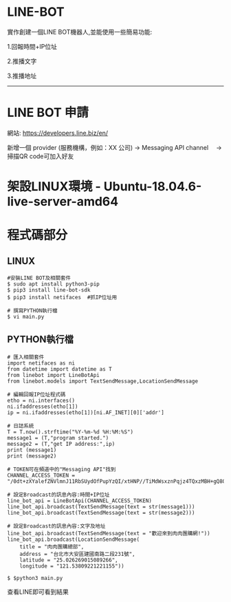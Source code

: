 # LINE-BOT
實作創建一個LINE BOT機器人,並能使用一些簡易功能:

1.回報時間+IP位址

2.推播文字

3.推播地址

-----------------------------------------------------------------------
# LINE BOT 申請
網站: https://developers.line.biz/en/

新增一個 provider (服務機構，例如：XX 公司) 
→ Messaging API channel　
→ 掃描QR code可加入好友

# 架設LINUX環境 - Ubuntu-18.04.6-live-server-amd64

# 程式碼部分
## LINUX
```
#安裝LINE BOT及相關套件
$ sudo apt install python3-pip
$ pip3 install line-bot-sdk
$ pip3 install netifaces  #抓IP位址用

# 撰寫PYTHON執行檔
$ vi main.py
```

## PYTHON執行檔
```
# 匯入相關套件
import netifaces as ni
from datetime import datetime as T
from linebot import LineBotApi
from linebot.models import TextSendMessage,LocationSendMessage

# 編輯回報IP位址程式碼
etho = ni.interfaces()
ni.ifaddresses(etho[1])
ip = ni.ifaddresses(etho[1])[ni.AF_INET][0]['addr']

# 日誌系統
T = T.now().strftime("%Y-%m-%d %H:%M:%S")
message1 = (T,"program started.")
message2 = (T,"get IP address:",ip)
print (message1)
print (message2)

# TOKEN可在頻道中的"Messaging API"找到
CHANNEL_ACCESS_TOKEN = "/0dt+zXYalefZNVlmnJ11RbSUydOfPupYzQI/xtHNP//TiMdWsxznPqjz4TQxzMBH+gQ80g6gSOwkSYLY9HrB2ozdGoC+GjTBYre135NdXhxv9/pyczLlFUTaFhiSJrW3jyCr7K3pdDREl+DlftVYAdB04t89/1O/w1cDnyilFU="

# 設定Broadcast的訊息內容:時間+IP位址
line_bot_api = LineBotApi(CHANNEL_ACCESS_TOKEN)
line_bot_api.broadcast(TextSendMessage(text = str(message1)))
line_bot_api.broadcast(TextSendMessage(text = str(message2)))

# 設定Broadcast的訊息內容:文字及地址
line_bot_api.broadcast(TextSendMessage(text = "歡迎來到肉肉團購網!"))
line_bot_api.broadcast(LocationSendMessage(
    title = "肉肉團購總部",
    address = "台北市大安區建國南路二段231號",
    latitude = "25.026269015089266",
    longitude = "121.53809221221155"))
```

```
$ $python3 main.py
```

查看LINE即可看到結果
